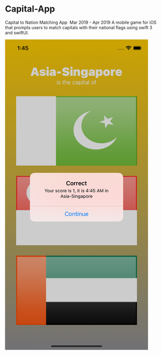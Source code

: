 # Capital-App

Capital to Nation Matching App ​ Mar 2019 - Apr 2019
A mobile game for iOS that prompts users to match capitals with their national flags using swift 3 and swiftUI.

![alt tag](https://github.com/lapin659/Capital-App/blob/d68e7fe7d7c5afb929a56a4c276c21966d6735fd/src/Simulator%20Screen%20Shot%20-%20iPhone%2011%20-%202021-05-03%20at%2013.45.08.png)

